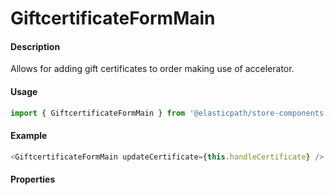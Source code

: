 # GiftcertificateFormMain

#### Description

Allows for adding gift certificates to order making use of accelerator.

#### Usage

```js
import { GiftcertificateFormMain } from '@elasticpath/store-components';
```

#### Example

```js
<GiftcertificateFormMain updateCertificate={this.handleCertificate} />
```

#### Properties

<!-- PROPS -->
